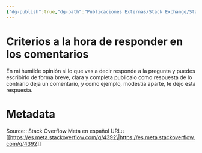 ```yaml
---
{"dg-publish":true,"dg-path":"Publicaciones Externas/Stack Exchange/Stack Overflow en español/Stack Overflow en español Meta/es.meta.stackoverflow.com-4392.md","permalink":"/publicaciones-externas/stack-exchange/stack-overflow-en-espanol/stack-overflow-en-espanol-meta/es-meta-stackoverflow-com-4392/","title":"Criterios a la hora de responder en los comentarios","hide":true,"noteIcon":"default","created":"2024-04-03T12:49:10.631-06:00","updated":"2024-04-05T16:44:04.271-06:00"}
---
```


# Criterios a la hora de responder en los comentarios

En mi humilde opinión si lo que vas a decir responde a la pregunta y puedes escribirlo de forma breve, clara y completa publicalo como respuesta de lo contrario deja un comentario, y como ejemplo, modestia aparte, te dejo esta respuesta.



# Metadata
Source:: Stack Overflow Meta en español
URL:: [[https://es.meta.stackoverflow.com/q/4392\|https://es.meta.stackoverflow.com/q/4392]]

